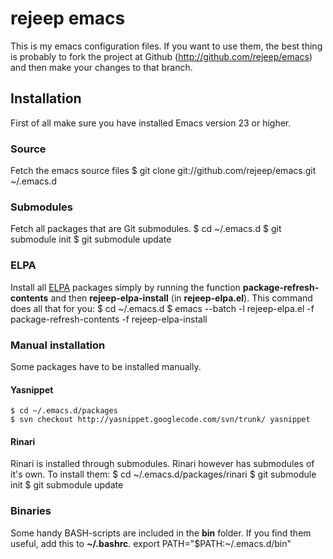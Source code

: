# rejeep emacs
This is my emacs configuration files. If you want to use them, the
best thing is probably to fork the project at Github
(<http://github.com/rejeep/emacs>) and then make your changes to that
branch.

## Installation
First of all make sure you have installed Emacs version 23 or higher.

### Source
Fetch the emacs source files
    $ git clone git://github.com/rejeep/emacs.git ~/.emacs.d

### Submodules
Fetch all packages that are Git submodules.
    $ cd ~/.emacs.d
    $ git submodule init
    $ git submodule update

### ELPA
Install all [ELPA](http://tromey.com/elpa/install.html) packages
simply by running the function **package-refresh-contents** and then
**rejeep-elpa-install** (in **rejeep-elpa.el**). This command does all
that for you:
    $ cd ~/.emacs.d
    $ emacs --batch -l rejeep-elpa.el -f package-refresh-contents -f rejeep-elpa-install

### Manual installation
Some packages have to be installed manually.

#### Yasnippet
    $ cd ~/.emacs.d/packages
    $ svn checkout http://yasnippet.googlecode.com/svn/trunk/ yasnippet

#### Rinari
Rinari is installed through submodules. Rinari however has submodules
of it's own. To install them:
    $ cd ~/.emacs.d/packages/rinari
    $ git submodule init
    $ git submodule update

### Binaries
Some handy BASH-scripts are included in the **bin** folder. If you
find them useful, add this to **~/.bashrc**.
    export PATH="$PATH:~/.emacs.d/bin"
